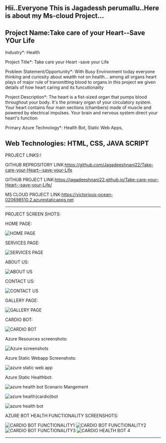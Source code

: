 Hii..Everyone This is Jagadessh perumallu..Here is about my Ms-cloud Project...
-----------------------------------------------------------------------------------------------------------------------------------------------------------------
Project Name:Take care of your Heart--Save YOur Life
-----------------------------------------------------------------------------------------------------------------------------------------------------------------

Industry*:
Health

Project Title*:
Take care your Heart -save your Life

Problem Statement/Opportunity*:
With Busy Environment today everyone thinking and curiosity about wealth not on health... among all organs heart plays of major rule of transmitting blood to organs.In this project we given details of how heart caring and its funcutionality

Project Description*:
The heart is a fist-sized organ that pumps blood throughout your body. It's the primary organ of your circulatory system. Your heart contains four main sections (chambers) made of muscle and powered by electrical impulses. Your brain and nervous system direct your heart's function

Primary Azure Technology*:
Health Bot, Static Web Apps,

Web Technologies:
HTML,
CSS,
JAVA SCRIPT
--------------------------------------------------------------------------------------------------------------------------------------------------------------------
PROJECT LINKS:!


GITHUB REPROSITORY LINK:https://github.com/Jagadeeshnani22/Take-care-your-Heart--save-your-Life

GITHUB PROJECT LINK:https://jagadeeshnani22.github.io/Take-care-your-Heart--save-your-Life/

MS CLOUD PROJECT LINK:https://victorious-ocean-020698510.2.azurestaticapps.net



--------------------------------------------------------------------------------------------------------------------------------------------------------------------

PROJECT SCREEN SHOTS:

HOME PAGE:

![HOME PAGE](https://user-images.githubusercontent.com/118505043/206963473-6d169def-4d54-41e8-b3c9-a5b9d946d3bc.png)


SERVICES PAGE:

![SERVICES PAGE](https://user-images.githubusercontent.com/118505043/206963481-ece48e90-8bda-41fe-a30c-669e654a4935.png)

ABOUT US:

![ABOUT US](https://user-images.githubusercontent.com/118505043/206963484-10850991-7136-4651-8b1e-1d9487c5782a.png)



CONTACT US:

![CONTACT US](https://user-images.githubusercontent.com/118505043/206963494-aee4f3d7-631a-4e07-b231-34398805f1c9.png)

GALLERY PAGE:

![GALLERY PAGE](https://user-images.githubusercontent.com/118505043/206963465-8651c35d-aae3-4ca4-bc8a-2ee2a670f5ab.png)

CARDIO BOT:

![CARDIO BOT](https://user-images.githubusercontent.com/118505043/206963488-a615f07b-e686-4299-9620-948cf57e526f.png)

Azure Resources screenshots:

![Azure screenshots](https://user-images.githubusercontent.com/118505043/208066957-5769eb20-a2b3-4afd-8b34-c0fa6528e72f.png)


Azure Static Webapp Screenshots:

![azure static web app](https://user-images.githubusercontent.com/118505043/208067049-7769e928-051d-4ff9-b690-cad80676d552.png)

Azure Static Healthbot:

![azure health bot Scenario Mangement](https://user-images.githubusercontent.com/118505043/208067187-cf01717c-2412-43c8-a1dd-9ea2967512ea.png)

![azure health(cardio)bot](https://user-images.githubusercontent.com/118505043/208067196-558dac66-860e-4e72-a3af-c64b2a8efeec.png)

![azure  health bot ](https://user-images.githubusercontent.com/118505043/208067175-26e61adf-1ed4-438a-9dfd-d963bf5e7ee5.png)

AZURE BOT HEALTH FUNCTIONALITY SCREENSHOTS:

![CARDIO BOT FUNCTIONALITY1](https://user-images.githubusercontent.com/118505043/208074689-8e179e19-6815-462f-a64f-3b365effde30.png)
![CARDIO BOT FUNCTIONALITY2](https://user-images.githubusercontent.com/118505043/208074701-b1267a88-adbd-450f-9686-5793a6057c03.png)
![CARDIO BOT FUNCTIONALITY3](https://user-images.githubusercontent.com/118505043/208074703-2873b5ca-d1cb-4675-9f98-68ec48d99bba.png)
![CARDIO HEALTH BOT 4](https://user-images.githubusercontent.com/118505043/208074708-3ad5dbc2-43cb-4a0c-a4c4-6af9ac520a3d.png)


------------------------------------------------------------------------------------------------------------------------------------------------------------------



